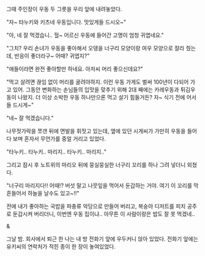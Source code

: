 그때 주인장이 우동 두 그릇을 우리 앞에 내려놓았다.

"자~ 타누키와 키츠네 우동입니다. 맛있게들 드시오~"

"아, 네 잘 먹겠습니.. 헐~ 어르신 우동에 들어간 고명이 엄청 귀엽네요."

"그치? 우리 손녀가 우동을 좋아해서 오뎅을 너구리 모양이랑 여우 모양으로 잘라 줬는데, 반응이 좋더라구~ 어때? 귀엽지?"

"애들이라면 완전 좋아할만 하네요. 아저씨 머리 좋으신데요?"

"먹고 살려면 끊임 없이 머리를 굴려야하지. 이런 우동 가게도 벌써 100년이 다되어 가고 있어. 그동안 변화하는 손님들의 입맛을 맞추기 위해 2대 째에는 카레우동과 튀김우동이 나왔지. 더 이상 소박한 우동 하나만으론 먹고 살기 힘들거든? 자~ 식기 전에 어서들 드시게~"

"네~ 잘 먹겠습니다."

나무젓가락을 쪼갠 뒤에 면발을 휘젓고 있는데, 옆에 있던 시게씨가 가만히 우동을 들어다 보며 혼자서 무언가를 중얼 거리고 있었다.

"타누키.. 타누키.. 마리지.. 타누키.. 마리지.."

그리고 잠시 후 노트위의 마리오 뒤에 뭉실뭉실한 너구리 꼬리를 하나 그려 넣더니 외쳤다.

"너구리 마리지다!! 어때!? 버섯 말고 나뭇잎을 먹어서 둔갑하는 거야. 여기 이 꼬리를 막 흔들어서 하늘을 날수도 있고~!!"

전에 내가 좋아하는 국밥을 파충류 악당으로 만들어 버리고, 복숭아 디저트를 피치 공주로 둔갑시켜 버리더니, 이번엔 우동 집이냐.. 아무튼 이 사람이랑은 밥도 잘 못 먹겠네..

&

그날 밤. 회사에서 퇴근 한 나는 내 방 전화기 앞에 우두커니 앉아 있었다. 전화기 앞에는 유키씨의 연락처가 적힌 종이 한 장이 놓여있었다.
